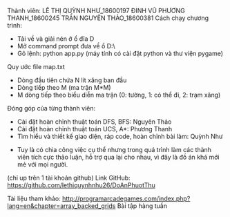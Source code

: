 Thành viên: LÊ THỊ QUỲNH NHƯ_18600197
	    ĐINH VŨ PHƯƠNG THANH_18600245
	    TRẦN NGUYÊN THẢO_18600381
Cách chạy chương trình:
- Tải về và giải nén ở ổ đĩa D
- Mở command prompt đưa về ổ D:\
- Gõ lệnh: python app.py (máy tính có cài đặt python và thư viện pygame)

Quy ước  file map.txt
- Dòng đầu tiên chứa N lít xăng ban đầu
- Dòng tiếp theo M (ma trận M*M)
- M dòng tiếp theo biểu diễn ma trận (0: tường, 1: có thể đi, 2: trạm xăng)

Đóng góp của từng thành viên: 
- Cài đặt hoàn chỉnh thuật toán DFS, BFS: Nguyên Thảo 
- Cài đặt hoàn chỉnh thuật toán UCS, A*: Phương Thanh
- Tìm hiểu và thiết kế giao diện, ráp code, hoàn chỉnh bài làm: Quỳnh Như
* Tuy là có chia công việc cụ thể nhưng trong quá trình làm các thành viên tích cực thảo luận, hỗ trợ qua lại cho nhau, vì đây là đồ án khá mới mẻ với mọi người.

(chỉ up trên 1 tài khoản github)
Link GitHub: 
https://github.com/lethiquynhnhu26/DoAnPhuotThu

Tài liệu tham khảo:
http://programarcadegames.com/index.php?lang=en&chapter=array_backed_grids
Bài tập hàng tuần 
